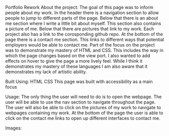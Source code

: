 Portfolio Rework
About the project: The goal of this page was to inform people about my work. In the header there is a navigation section to allow people to jump to different parts of the page. Below that there is an about me section where I write a little bit about myself. This section also contains a picture of me. Below that there are pictures that link to my work. Each project also has a link to the corosponding github repo. At the bottom of the page there is a contact me section. This links to different ways that potential employers would be able to contact me. Part of the focus on the project was to demonstrate my mastery of HTML and CSS. This includes the way in which the page changes based on the view port. I also wanted to add effects on hover to give the page a more lively feel. While I think it demonstrates my mastery of these languages I am also aware that it demonstrates my lack of artistic ability.

Built Using: HTML CSS This page was built with accessibility as a main focus

Usage: The only thing the user will need to do is to open the webpage. The user will be able to use the nav section to navigate throughout the page. The user will also be able to click on the pictures of my work to navigate to webpages containing my work. At the bottom of the page the user is able to click on the contact me links to open up different interfaces to contact me.

Images: